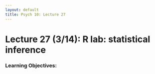 ```yaml
---
layout: default
title: Psych 10: Lecture 27
---
```

# Lecture 27 (3/14): R lab: statistical inference

### Learning Objectives:
